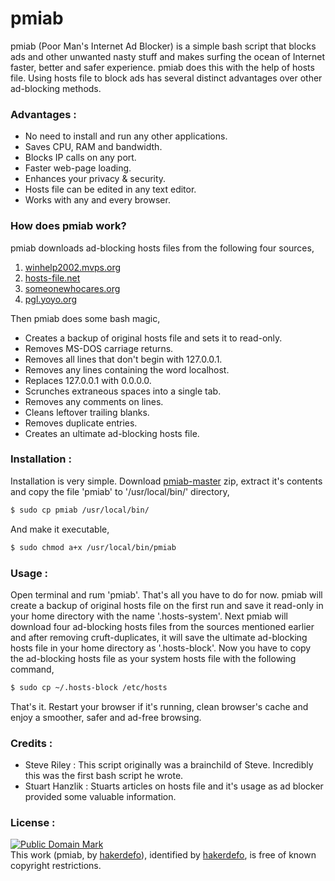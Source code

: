 # pmiab

pmiab (Poor Man's Internet Ad Blocker) is a simple bash script that blocks ads and other unwanted nasty stuff and makes surfing the ocean of Internet faster, better and safer experience. pmiab does this with the help of hosts file. Using hosts file to block ads has several distinct advantages over other ad-blocking methods.


### Advantages :
 - No need to install and run any other applications.
 - Saves CPU, RAM and bandwidth.
 - Blocks IP calls on any port.
 - Faster web-page loading.
 - Enhances your privacy & security.
 - Hosts file can be edited in any text editor.
 - Works with any and every browser.


### How does pmiab work?
pmiab downloads ad-blocking hosts files from the following four sources,

1. [winhelp2002.mvps.org]
2. [hosts-file.net]
3. [someonewhocares.org]
4. [pgl.yoyo.org]

Then pmiab does some bash magic,

 - Creates a backup of original hosts file and sets it to read-only.
 - Removes MS-DOS carriage returns.
 - Removes all lines that don't begin with 127.0.0.1.
 - Removes any lines containing the word localhost.
 - Replaces 127.0.0.1 with 0.0.0.0.
 - Scrunches extraneous spaces into a single tab.
 - Removes any comments on lines.
 - Cleans leftover trailing blanks.
 - Removes duplicate entries.
 - Creates an ultimate ad-blocking hosts file.


### Installation :

Installation is very simple. Download [pmiab-master] zip, extract it's contents and copy the file 'pmiab' to '/usr/local/bin/' directory,
```sh
$ sudo cp pmiab /usr/local/bin/
```
And make it executable,
```sh
$ sudo chmod a+x /usr/local/bin/pmiab
```


### Usage :

Open terminal and rum 'pmiab'. That's all you have to do for now. pmiab will create a backup of original hosts file on the first run and save it read-only in your home directory with the name '.hosts-system'. Next pmiab will download four ad-blocking hosts files from the sources mentioned earlier and after removing cruft-duplicates, it will save the ultimate ad-blocking hosts file in your home directory as '.hosts-block'. Now you have to copy the ad-blocking hosts file as your system hosts file with the following command,
```sh
$ sudo cp ~/.hosts-block /etc/hosts
```
That's it. Restart your browser if it's running, clean browser's cache and enjoy a smoother, safer and ad-free browsing.


### Credits :
 - Steve Riley : This script originally was a brainchild of Steve. Incredibly this was the first bash script he wrote.
 - Stuart Hanzlik : Stuarts articles on hosts file and it's usage as ad blocker provided some valuable information.


### License :

[![Public Domain Mark](http://i.creativecommons.org/p/mark/1.0/88x31.png)](http://creativecommons.org/publicdomain/mark/1.0/)  
This work (<span property="dct:title">pmiab</span>, by [<span property="dct:title">hakerdefo</span>](https://github.com/hakerdefo/pmiab)), identified by [<span property="dct:title">hakerdefo</span>](https://hakerdefo.blogspot.com), is free of known copyright restrictions.


[winhelp2002.mvps.org]:http://winhelp2002.mvps.org
[hosts-file.net]:http://hosts-file.net
[someonewhocares.org]:http://someonewhocares.org/hosts/
[pgl.yoyo.org]:http://pgl.yoyo.org/adservers/
[pmiab-master]:https://github.com/hakerdefo/pmiab/archive/master.zip
